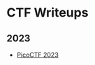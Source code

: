 # **CTF Writeups**
## **2023**
* [PicoCTF 2023](https://github.com/TITANs1506/CTF-Writeups/tree/main/PicoCTF%202023)
